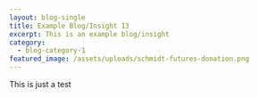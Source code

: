 ```yaml
---
layout: blog-single
title: Example Blog/Insight 13
excerpt: This is an example blog/insight
category:
  - blog-category-1
featured_image: /assets/uploads/schmidt-futures-donation.png
---
```

This is just a test